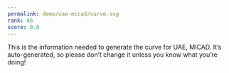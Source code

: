 ```yaml
---
permalink: demo/uae-micad/curve.svg
rank: 46
score: 0.0
---
```


This is the information needed to generate the curve for UAE, MICAD. It’s
auto-generated, so please don’t change it unless you know what you’re
doing!
